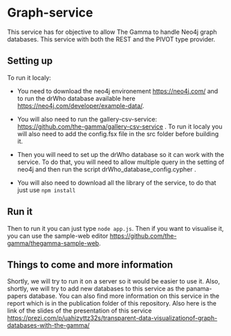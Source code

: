# Graph-service

This service has for objective to allow The Gamma to handle Neo4j graph databases. This service with both the REST and the PIVOT type provider. 

## Setting up
To run it localy: 

- You need to download the neo4j environement https://neo4j.com/ and to run the drWho database available here https://neo4j.com/developer/example-data/. 

- You will also need to run the gallery-csv-service: https://github.com/the-gamma/gallery-csv-service . To run it localy you will also need to add the config.fsx file in the src folder before building it.

- Then you will need to set up the drWho database so it can work with the service. To do that, you will need to allow multiple query in the setting of neo4j and then run the script drWho_database_config.cypher .

- You will also need to download all the library of the service, to do that just use `npm install` 

## Run it

Then to run it you can just type `node app.js`. Then if you want to visualise it, you can use the sample-web editor https://github.com/the-gamma/thegamma-sample-web. 


## Things to come and more information

Shortly, we will try to run it on a server so it would be easier to use it. Also, shortly, we will try to add new databases to this service as the panama-papers database. You can also find more information on this service in the report which is in the publication folder of this repository. Also here is the link of the slides of the presentation of this service https://prezi.com/p/uahizyttz32s/transparent-data-visualizationof-graph-databases-with-the-gamma/ 
